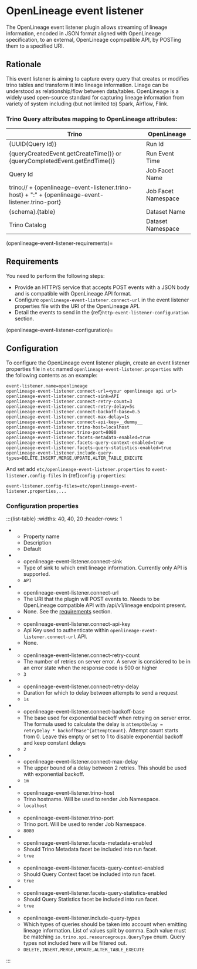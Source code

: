 # OpenLineage event listener

The OpenLineage event listener plugin allows streaming of lineage information, encoded in
JSON format aligned with OpenLineage specification, to an external, OpenLineage copmpatible API, by POSTing them
to a specified URI.

## Rationale

This event listener is aiming to capture every query that creates or modifies trino tables and transform it into lineage
information. Linage can be understood as relationship/flow between data/tables. OpenLineage is a widely used open-source
standard for capturing lineage information from variety of system including (but not limited to) Spark, Airflow, Flink.

### Trino Query attributes mapping to OpenLineage attributes:

| Trino                                                                                              | OpenLineage         |
|----------------------------------------------------------------------------------------------------|---------------------|
| {UUID(Query Id)}                                                                                   | Run Id              |
| {queryCreatedEvent.getCreateTime()} or {queryCompletedEvent.getEndTime()}                          | Run Event Time      |
| Query Id                                                                                           | Job Facet Name      |
| trino:// + {openlineage-event-listener.trino-host} + ":" + {openlineage-event-listener.trino-port} | Job Facet Namespace |
| {schema}.{table}                                                                                   | Dataset Name        |
| Trino Catalog                                                                                      | Dataset Namespace   |

(openlineage-event-listener-requirements)=
## Requirements

You need to perform the following steps:

- Provide an HTTP/S service that accepts POST events with a JSON body and is compatible with OpenLineage API format.
- Configure `openlineage-event-listener.connect-url` in the event listener properties file
  with the URI of the OpenLineage API.
- Detail the events to send in the {ref}`http-event-listener-configuration` section.

(openlineage-event-listener-configuration)=
## Configuration

To configure the OpenLineage event listener plugin, create an event listener properties
file in `etc` named `openlineage-event-listener.properties` with the following contents
as an example:

```properties
event-listener.name=openlineage
openlineage-event-listener.connect-url=<your openlineage api url>
openlineage-event-listener.connect-sink=API
openlineage-event-listener.connect-retry-count=3
openlineage-event-listener.connect-retry-delay=5s
openlineage-event-listener.connect-backoff-base=0.5
openlineage-event-listener.connect-max-delay=1s
openlineage-event-listener.connect-api-key=__dummy__
openlineage-event-listener.trino-host=localhost
openlineage-event-listener.trino-port=8080
openlineage-event-listener.facets-metadata-enabled=true
openlineage-event-listener.facets-query-context-enabled=true
openlineage-event-listener.facets-query-statistics-enabled=true
openlineage-event-listener.include-query-types=DELETE,INSERT,MERGE,UPDATE,ALTER_TABLE_EXECUTE
```

And set add `etc/openlineage-event-listener.properties` to `event-listener.config-files`
in {ref}`config-properties`:

```properties
event-listener.config-files=etc/openlineage-event-listener.properties,...
```

### Configuration properties

:::{list-table}
:widths: 40, 40, 20
:header-rows: 1

* - Property name
  - Description
  - Default

* - openlineage-event-listener.connect-sink
  - Type of sink to which emit lineage information. Currently only API is supported.
  - `API`

* - openlineage-event-listener.connect-url
  - The URI that the plugin will POST events to. Needs to be OpenLineage compatible API with /api/v1/lineage endpoint present.
  - None. See the [requirements](openlineage-event-listener-requirements) section.

* - openlineage-event-listener.connect-api-key
  - Api Key used to authenticate within `openlineage-event-listener.connect-url` API.
  - None.

* - openlineage-event-listener.connect-retry-count
  - The number of retries on server error. A server is considered to be
    in an error state when the response code is 500 or higher
  - `3`

* - openlineage-event-listener.connect-retry-delay
  - Duration for which to delay between attempts to send a request
  - `1s`

* - openlineage-event-listener.connect-backoff-base
  - The base used for exponential backoff when retrying on server error.
    The formula used to calculate the delay is
    `attemptDelay = retryDelay * backoffBase^{attemptCount}`.
    Attempt count starts from 0. Leave this empty or set to 1 to disable
    exponential backoff and keep constant delays
  - `2`

* - openlineage-event-listener.connect-max-delay
  - The upper bound of a delay between 2 retries. This should be
    used with exponential backoff.
  - `1m`

* - openlineage-event-listener.trino-host
  - Trino hostname. Will be used to render Job Namespace.
  - `localhost`

* - openlineage-event-listener.trino-port
  - Trino port. Will be used to render Job Namespace.
  - `8080`

* - openlineage-event-listener.facets-metadata-enabled
  - Should Trino Metadata facet be included into run facet.
  - `true`

* - openlineage-event-listener.facets-query-context-enabled
  - Should Query Context facet be included into run facet.
  - `true`

* - openlineage-event-listener.facets-query-statistics-enabled
  - Should Query Statistics facet be included into run facet.
  - `true`

* - openlineage-event-listener.include-query-types
  - Which types of queries should be taken into account when emitting lineage information. List of values split by comma. Each value must be matching `io.trino.spi.resourcegroups.QueryType` enum. Query types not included here will be filtered out. 
  - `DELETE,INSERT,MERGE,UPDATE,ALTER_TABLE_EXECUTE`

:::
